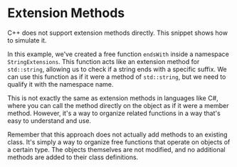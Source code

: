 # Extension Methods

C++ does not support extension methods directly.  This snippet shows how to simulate it.

In this example, we've created a free function `endsWith` inside a namespace `StringExtensions`. This function acts like an extension method for `std::string`, allowing us to check if a string ends with a specific suffix. We can use this function as if it were a method of `std::string`, but we need to qualify it with the namespace name.

This is not exactly the same as extension methods in languages like C#, where you can call the method directly on the object as if it were a member method. However, it's a way to organize related functions in a way that's easy to understand and use.

Remember that this approach does not actually add methods to an existing class. It's simply a way to organize free functions that operate on objects of a certain type. The objects themselves are not modified, and no additional methods are added to their class definitions.